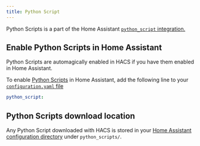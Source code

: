 ```yaml
---
title: Python Script
---
```


Python Scripts is a part of the Home Assistant [`python_script` integration.](https://www.home-assistant.io/integrations/python_script/)

## Enable Python Scripts in Home Assistant

Python Scripts are automagically enabled in HACS if you have them enabled in Home Assistant.

To enable [Python Scripts](https://www.home-assistant.io/integrations/python_script/) in Home Assistant, add the following line to your [`configuration.yaml` file](https://www.home-assistant.io/docs/configuration/)



```yaml title="configuration.yaml"
python_script:
```

## Python Scripts download location

Any Python Script downloaded with HACS is stored in your [Home Assistant configuration directory](https://www.home-assistant.io/docs/configuration/#to-find-the-configuration-directory) under `python_scripts/`.
